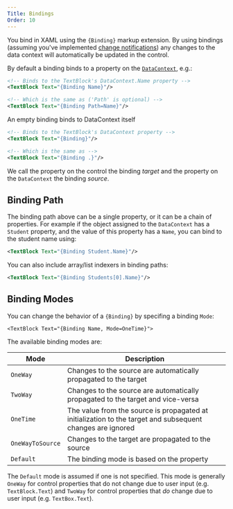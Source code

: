 ```yaml
---
Title: Bindings
Order: 10
---
```


You bind in XAML using the `{Binding}` markup extension. By using bindings (assuming you've
implemented [change notifications](change-notifications)) any changes to the data context will
automatically be updated in the control.

By default a binding binds to a property on the [`DataContext`](datacontext), e.g.:

```xml
<!-- Binds to the TextBlock's DataContext.Name property -->
<TextBlock Text="{Binding Name}"/>

<!-- Which is the same as ('Path' is optional) -->
<TextBlock Text="{Binding Path=Name}"/>
```

An empty binding binds to DataContext itself

```xml
<!-- Binds to the TextBlock's DataContext property -->
<TextBlock Text="{Binding}"/>

<!-- Which is the same as -->
<TextBlock Text="{Binding .}"/>
```

We call the property on the control the binding _target_ and the property on the `DataContext` the
binding _source_.

## Binding Path

The binding path above can be a single property, or it can be a chain of properties. For example
if the object assigned to the `DataContext` has a `Student` property, and the value of this property
has a `Name`, you can bind to the student name using:

```xml
<TextBlock Text="{Binding Student.Name}"/>
```

You can also include array/list indexers in binding paths:

```xml
<TextBlock Text="{Binding Students[0].Name}"/>
```

## Binding Modes

You can change the behavior of a `{Binding}` by specifing a binding `Mode`:

```
<TextBlock Text="{Binding Name, Mode=OneTime}">
```

The available binding modes are:

| Mode | Description |
| ---- | ----------- |
| `OneWay` | Changes to the source are automatically propagated to the target |
| `TwoWay` | Changes to the source are automatically propagated to the target and vice-versa |
| `OneTime` | The value from the source is propagated at initialization to the target and subsequent changes are ignored |
| `OneWayToSource` | Changes to the target are propagated to the source |
| `Default` | The binding mode is based on the property |

The `Default` mode is assumed if one is not specified. This mode is generally `OneWay` for control
properties that do not change due to user input (e.g. `TextBlock.Text`) and `TwoWay` for control
properties that _do_ change due to user input (e.g. `TextBox.Text`).
